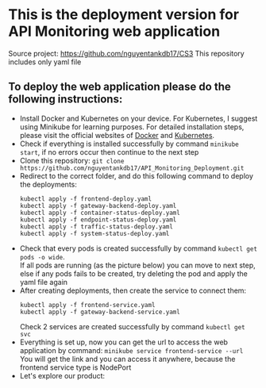 # This is the deployment version for API Monitoring web application
Source project: https://github.com/nguyentankdb17/CS3
This repository includes only yaml file
## To deploy the web application please do the following instructions:
- Install Docker and Kubernetes on your device. For Kubernetes, I suggest using Minikube for learning purposes. For detailed installation steps, please visit the official websites of [Docker](https://docs.docker.com/) and [Kubernetes](https://kubernetes.io/).
- Check if everything is installed successfully by command `minikube start`, if no errors occur then continue to the next step
- Clone this repository:
  `git clone https://github.com/nguyentankdb17/API_Monitoring_Deployment.git`
- Redirect to the correct folder, and do this following command to deploy the deployments:
  ```
  kubectl apply -f frontend-deploy.yaml
  kubectl apply -f gateway-backend-deploy.yaml
  kubectl apply -f container-status-deploy.yaml
  kubectl apply -f endpoint-status-deploy.yaml
  kubectl apply -f traffic-status-deploy.yaml
  kubectl apply -f system-status-deploy.yaml
  ```
- Check that every pods is created successfully by command `kubectl get pods -o wide`.   
  If all pods are running (as the picture below) you can move to next step, else if any pods fails to be created, try deleting the pod and apply the yaml file again 
- After creating deployments, then create the service to connect them:
  ```
  kubectl apply -f frontend-service.yaml
  kubectl apply -f gateway-backend-service.yaml
  ```
  Check 2 services are created successfully by command `kubectl get svc`
- Everything is set up, now you can get the url to access the web application by command:  `minikube service frontend-service --url`   
  You will get the link and you can access it anywhere, because the frontend service type is NodePort
- Let's explore our product:
